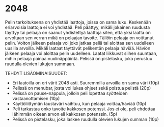 # 2048
Pelin tarkoituksena on yhdistää laattoja, joissa on sama luku. Keskenään
eriarvoisia laattoja ei voi yhdistää. Peli päättyy, mikäli jokainen ruudusta
täyttyy tai pelaaja on saanut yhdistettyä laattoja siten, että yksi laatta on
arvoltaan sen verran mikä on pelaajan tavoite. Tällöin pelaaja on voittanut
pelin. Voiton jälkeen pelaaja voi joko jatkaa peliä tai aloittaa sen uudelleen
uusilla arvoilla. Mikäli laataat täyttävät pelikentän pelaaja häviää. Häviön
jälkeen pelaaja voi aloittaa pelin uudelleen. Laatat liikkuvat siihen suuntaan,
mihin pelaaja painaa nuolinäppäintä. Pelissä on pistelasku, joka perustuu
ruudulla olevien lukujen summaan.

TEHDYT LISÄOMINAISUUDET:
- Eri laatoilla on eri värit 2048 asti. Suuremmilla arvoilla on sama väri (10p)
- Pelissä on menubar, josta voi lukea ohjeet sekä poistua pelistä (20p)
- Pelissä on pause-nappula, jolloin peli lopettaa syötteiden vastaanottamisen (10p)
- Käyttöliittymän taustaväri vaihtuu, kun pelaaja voittaa/häviää (10p)
- Peli tarkastaa onko tavoite kakkosen potenssi. Jos ei ole, peli ehdottaa
  lähimmän oikean arvon eli kakkosen potenssin. (5p)
- Pelissä on pistelasku, joka laskee ruudulla olevien lukujen summan (10p)
